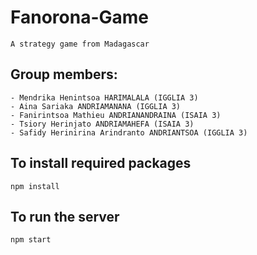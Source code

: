 # Fanorona-Game
```
A strategy game from Madagascar
```

## Group members:
	- Mendrika Henintsoa HARIMALALA (IGGLIA 3)
	- Aina Sariaka ANDRIAMANANA (IGGLIA 3)
	- Fanirintsoa Mathieu ANDRIANANDRAINA (ISAIA 3)
	- Tsiory Herinjato ANDRIAMAHEFA (ISAIA 3)
	- Safidy Herinirina Arindranto ANDRIANTSOA (IGGLIA 3)

## To install required packages
```
npm install
```
## To run the server
```
npm start
```
